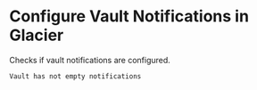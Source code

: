 # Configure Vault Notifications in Glacier

Checks if vault notifications are configured.

```ccl
Vault has not empty notifications
```
